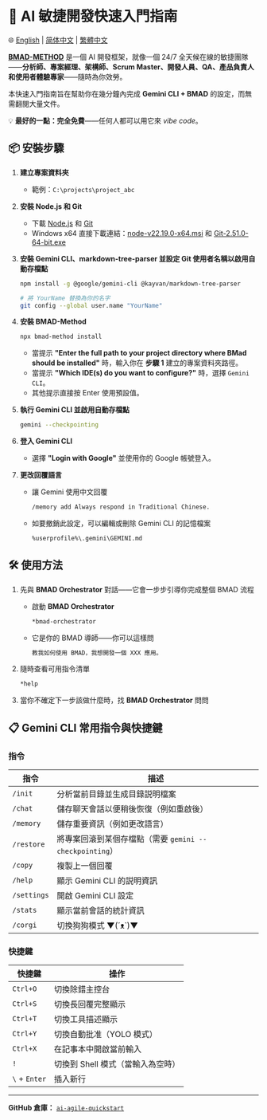 # 🚀 AI 敏捷開發快速入門指南

🌐 [English](README.md) | [简体中文](README.zh-CN.md) | [繁體中文](README.zh-TW.md)

**[BMAD-METHOD](https://github.com/bmad-code-org/BMAD-METHOD)** 是一個 AI 開發框架，就像一個 24/7 全天候在線的敏捷團隊——**分析師、專案經理、架構師、Scrum Master、開發人員、QA、產品負責人和使用者體驗專家**——隨時為你效勞。

本快速入門指南旨在幫助你在幾分鐘內完成 **Gemini CLI + BMAD** 的設定，而無需翻閱大量文件。

💡 **最好的一點：完全免費**——任何人都可以用它來 *vibe code*。

## 📦 安裝步驟

1. **建立專案資料夾**  
   - 範例：`C:\projects\project_abc`

2. **安裝 Node.js 和 Git**  
   - 下載 [Node.js](https://nodejs.org/) 和 [Git](https://git-scm.com/)
   - Windows x64 直接下載連結：[node-v22.19.0-x64.msi](https://nodejs.org/dist/v22.19.0/node-v22.19.0-x64.msi) 和 [Git-2.51.0-64-bit.exe](https://github.com/git-for-windows/git/releases/download/v2.51.0.windows.1/Git-2.51.0-64-bit.exe)

3. **安裝 Gemini CLI、markdown-tree-parser 並設定 Git 使用者名稱以啟用自動存檔點**  
   ```bash
   npm install -g @google/gemini-cli @kayvan/markdown-tree-parser
   
   # 將 YourName 替換為你的名字
   git config --global user.name "YourName"
   ```

4. **安裝 BMAD-Method**  
   ```bash
   npx bmad-method install
   ```
   - 當提示 **"Enter the full path to your project directory where BMad should be installed"** 時，輸入你在 **步驟 1** 建立的專案資料夾路徑。
   - 當提示 **"Which IDE(s) do you want to configure?"** 時，選擇 `Gemini CLI`。
   - 其他提示直接按 Enter 使用預設值。

5. **執行 Gemini CLI 並啟用自動存檔點**  
   ```bash
   gemini --checkpointing
   ```

6. **登入 Gemini CLI**  
   - 選擇 **"Login with Google"** 並使用你的 Google 帳號登入。

7. **更改回覆語言**  
   - 讓 Gemini 使用中文回覆
      ```bash
      /memory add Always respond in Traditional Chinese.
      ```
   - 如要撤銷此設定，可以編輯或刪除 Gemini CLI 的記憶檔案
      ```bash
      %userprofile%\.gemini\GEMINI.md
      ```

## 🛠 使用方法

1. 先與 **BMAD Orchestrator** 對話——它會一步步引導你完成整個 BMAD 流程  
   - 啟動 **BMAD Orchestrator**
      ```bash
      *bmad-orchestrator
      ```

   - 它是你的 BMAD 導師——你可以這樣問  
      ```bash
      教我如何使用 BMAD，我想開發一個 XXX 應用。
      ```

2. 隨時查看可用指令清單  
   ```bash
   *help
   ```

3. 當你不確定下一步該做什麼時，找 **BMAD Orchestrator** 問問

## 📋 Gemini CLI 常用指令與快捷鍵

### **指令**
| 指令 | 描述 |
|------|------|
| `/init` | 分析當前目錄並生成目錄説明檔案 |
| `/chat` | 儲存聊天會話以便稍後恢復（例如重啟後） |
| `/memory` | 儲存重要資訊（例如更改語言） |
| `/restore` | 將專案回滾到某個存檔點（需要 `gemini --checkpointing`） |
| `/copy` | 複製上一個回覆 |
| `/help` | 顯示 Gemini CLI 的説明資訊 |
| `/settings` | 開啟 Gemini CLI 設定 |
| `/stats` | 顯示當前會話的統計資訊 |
| `/corgi` | 切換狗狗模式 ▼(´ᴥ`)▼ |

### **快捷鍵**
| 快捷鍵 | 操作 |
|--------|------|
| `Ctrl+O` | 切換除錯主控台 |
| `Ctrl+S` | 切換長回覆完整顯示 |
| `Ctrl+T` | 切換工具描述顯示 |
| `Ctrl+Y` | 切換自動批准（YOLO 模式） |
| `Ctrl+X` | 在記事本中開啟當前輸入 |
| `!` | 切換到 Shell 模式（當輸入為空時） |
| `\` + `Enter` | 插入新行 |

---

**GitHub 倉庫：** [`ai-agile-quickstart`](https://github.com/TheJYU/ai-agile-quickstart)  
